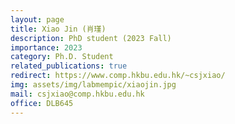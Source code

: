 ```yaml
---
layout: page
title: Xiao Jin (肖瑾)
description: PhD student (2023 Fall)
importance: 2023
category: Ph.D. Student
related_publications: true
redirect: https://www.comp.hkbu.edu.hk/~csjxiao/
img: assets/img/labmempic/xiaojin.jpg
mail: csjxiao@comp.hkbu.edu.hk
office: DLB645
---
```

